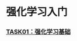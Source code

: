 # 强化学习入门

### [TASK01：强化学习基础](https://github.com/K-m9/Reinforcement_Learning/blob/main/Task1%EF%BC%9A%E5%BC%BA%E5%8C%96%E5%AD%A6%E4%B9%A0%E5%9F%BA%E7%A1%80.md)
